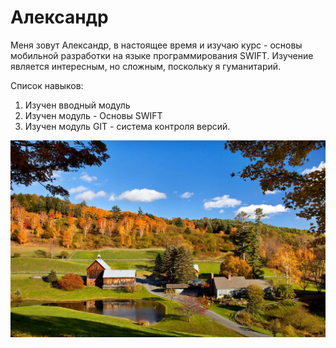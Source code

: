 # Александр

Меня зовут Александр, в настоящее время и изучаю курс - основы мобильной разработки на языке программирования SWIFT. Изучение является интересным, но сложным, поскольку я гуманитарий.

Список навыков:
1. Изучен вводный модуль
1. Изучен модуль - Основы SWIFT
1. Изучен модуль GIT  - система контроля версий. 

![Осень](img/vermont-2471-9.jpg)

